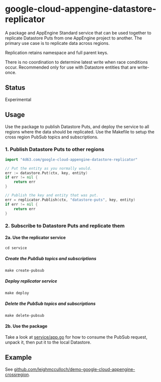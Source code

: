 # google-cloud-appengine-datastore-replicator

A package and AppEngine Standard service that can be used together to replicate Datastore Puts from one AppEngine project to another. The primary use case is to replicate data across regions.

Replication retains namespace and full parent keys.

There is no coordination to determine latest write when race conditions occur. Recommended only for use with Datastore entities that are write-once.

## Status

Experimental

## Usage

Use the package to publish Datastore Puts, and deploy the service to all regions where the data should be replicated. Use the Makefile to setup the cross region PubSub topics and subscriptions.

### 1. Publish Datastore Puts to other regions

```go
import "4d63.com/google-cloud-appengine-datastore-replicator"
```

```go
// Put the entity as you normally would.
err := datastore.Put(ctx, key, entity)
if err != nil {
	return err
}

// Publish the key and entity that was put.
err = replicator.Publish(ctx, "datastore-puts", key, entity)
if err != nil {
	return err
}
```

### 2. Subscribe to Datastore Puts and replicate them

#### 2a. Use the replicator service

```
cd service
```

##### Create the PubSub topics and subscriptions

```
make create-pubsub
```

##### Deploy replicator service

```
make deploy
```

##### Delete the PubSub topics and subscriptions

```
make delete-pubsub
```

#### 2b. Use the package

Take a look at [service/app.go](service/app.go) for how to consume the PubSub request, unpack it, then put it to the local Datastore.

## Example

See [github.com/leighmcculloch/demo-google-cloud-appengine-crossregion](https://github.com/leighmcculloch/demo-google-cloud-appengine-crossregion).
